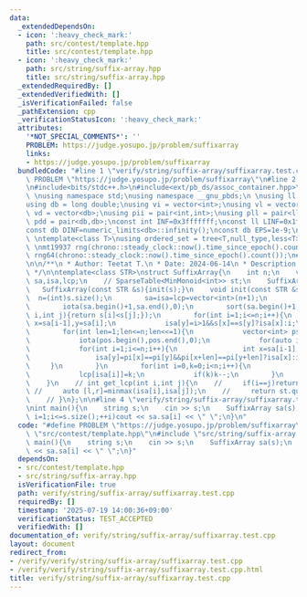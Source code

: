 ```yaml
---
data:
  _extendedDependsOn:
  - icon: ':heavy_check_mark:'
    path: src/contest/template.hpp
    title: src/contest/template.hpp
  - icon: ':heavy_check_mark:'
    path: src/string/suffix-array.hpp
    title: src/string/suffix-array.hpp
  _extendedRequiredBy: []
  _extendedVerifiedWith: []
  _isVerificationFailed: false
  _pathExtension: cpp
  _verificationStatusIcon: ':heavy_check_mark:'
  attributes:
    '*NOT_SPECIAL_COMMENTS*': ''
    PROBLEM: https://judge.yosupo.jp/problem/suffixarray
    links:
    - https://judge.yosupo.jp/problem/suffixarray
  bundledCode: "#line 1 \"verify/string/suffix-array/suffixarray.test.cpp\"\n#define\
    \ PROBLEM \"https://judge.yosupo.jp/problem/suffixarray\"\n#line 2 \"src/contest/template.hpp\"\
    \n#include<bits/stdc++.h>\n#include<ext/pb_ds/assoc_container.hpp>\n#include<ext/pb_ds/tree_policy.hpp>\n\
    \ \nusing namespace std;\nusing namespace __gnu_pbds;\n \nusing ll = long long;\n\
    using db = long double;\nusing vi = vector<int>;\nusing vl = vector<ll>;\nusing\
    \ vd = vector<db>;\nusing pii = pair<int,int>;\nusing pll = pair<ll,ll>;\nusing\
    \ pdd = pair<db,db>;\nconst int INF=0x3fffffff;\nconst ll LINF=0x1fffffffffffffff;\n\
    const db DINF=numeric_limits<db>::infinity();\nconst db EPS=1e-9;\nconst db PI=acos(db(-1));\n\
    \ \ntemplate<class T>\nusing ordered_set = tree<T,null_type,less<T>,rb_tree_tag,tree_order_statistics_node_update>;\n\
    \ \nmt19937 rng(chrono::steady_clock::now().time_since_epoch().count());\nmt19937_64\
    \ rng64(chrono::steady_clock::now().time_since_epoch().count());\n#line 2 \"src/string/suffix-array.hpp\"\
    \n\n/**\n * Author: Teetat T.\n * Date: 2024-06-14\n * Description: Suffix Array.\n\
    \ */\n\ntemplate<class STR>\nstruct SuffixArray{\n    int n;\n    vector<int>\
    \ sa,isa,lcp;\n    // SparseTable<MinMonoid<int>> st;\n    SuffixArray(){}\n \
    \   SuffixArray(const STR &s){init(s);}\n    void init(const STR &s){\n      \
    \  n=(int)s.size();\n        sa=isa=lcp=vector<int>(n+1);\n        sa[0]=n;\n\
    \        iota(sa.begin()+1,sa.end(),0);\n        sort(sa.begin()+1,sa.end(),[&](int\
    \ i,int j){return s[i]<s[j];});\n        for(int i=1;i<=n;i++){\n            int\
    \ x=sa[i-1],y=sa[i];\n            isa[y]=i>1&&s[x]==s[y]?isa[x]:i;\n        }\n\
    \        for(int len=1;len<=n;len<<=1){\n            vector<int> ps(sa),pi(isa),pos(n+1);\n\
    \            iota(pos.begin(),pos.end(),0);\n            for(auto i:ps)if((i-=len)>=0)sa[pos[isa[i]]++]=i;\n\
    \            for(int i=1;i<=n;i++){\n                int x=sa[i-1],y=sa[i];\n\
    \                isa[y]=pi[x]==pi[y]&&pi[x+len]==pi[y+len]?isa[x]:i;\n       \
    \     }\n        }\n        for(int i=0,k=0;i<n;i++){\n            for(int j=sa[isa[i]-1];j+k<n&&s[j+k]==s[i+k];k++);\n\
    \            lcp[isa[i]]=k;\n            if(k)k--;\n        }\n        // st.init(lcp);\n\
    \    }\n    // int get_lcp(int i,int j){\n    //     if(i==j)return n-i;\n   \
    \ //     auto [l,r]=minmax(isa[i],isa[j]);\n    //     return st.query(l+1,r);\n\
    \    // }\n};\n\n#line 4 \"verify/string/suffix-array/suffixarray.test.cpp\"\n\
    \nint main(){\n    string s;\n    cin >> s;\n    SuffixArray sa(s);\n    for(int\
    \ i=1;i<=s.size();++i)cout << sa.sa[i] << \" \";\n}\n"
  code: "#define PROBLEM \"https://judge.yosupo.jp/problem/suffixarray\"\n#include\
    \ \"src/contest/template.hpp\"\n#include \"src/string/suffix-array.hpp\"\n\nint\
    \ main(){\n    string s;\n    cin >> s;\n    SuffixArray sa(s);\n    for(int i=1;i<=s.size();++i)cout\
    \ << sa.sa[i] << \" \";\n}"
  dependsOn:
  - src/contest/template.hpp
  - src/string/suffix-array.hpp
  isVerificationFile: true
  path: verify/string/suffix-array/suffixarray.test.cpp
  requiredBy: []
  timestamp: '2025-07-19 14:00:36+09:00'
  verificationStatus: TEST_ACCEPTED
  verifiedWith: []
documentation_of: verify/string/suffix-array/suffixarray.test.cpp
layout: document
redirect_from:
- /verify/verify/string/suffix-array/suffixarray.test.cpp
- /verify/verify/string/suffix-array/suffixarray.test.cpp.html
title: verify/string/suffix-array/suffixarray.test.cpp
---
```


